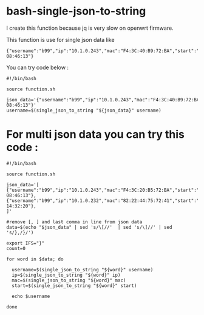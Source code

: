 # bash-single-json-to-string
I create this function because jq is very slow on openwrt firmware.

This function is use for single json data like 

```
{"username":"b99","ip":"10.1.0.243","mac":"F4:3C:40:B9:72:BA","start":"30.09.2021 08:46:13"}
```

You can try code below :
```
#!/bin/bash

source function.sh

json_data='{"username":"b99","ip":"10.1.0.243","mac":"F4:3C:40:B9:72:BA","start":"30.09.2021 08:46:13"}'
username=$(single_json_to_string "${json_data}" username)

```

# For multi json data you can try this code :

```
#!/bin/bash

source function.sh

json_data='[
{"username":"b99","ip":"10.1.0.243","mac":"F4:3C:20:B5:72:BA","start":"30.09.2021 08:46:13"},
{"username":"b99","ip":"10.1.0.232","mac":"82:22:44:75:72:41","start":"30.09.2021 14:32:20"},
]'

#remove [, ] and last comma in line from json data
data=$(echo "$json_data" | sed 's/\[//'  | sed 's/\]//' | sed 's/},/}/')

export IFS="}"
count=0

for word in $data; do
  
  username=$(single_json_to_string "${word}" username)
  ip=$(single_json_to_string "${word}" ip)
  mac=$(single_json_to_string "${word}" mac)
  start=$(single_json_to_string "${word}" start)
 
  echo $username
  
done
```

